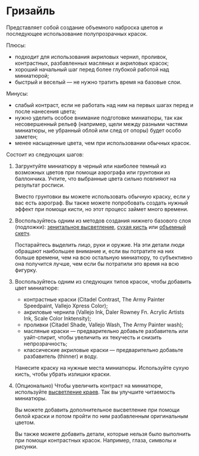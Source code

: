 # Гризайль

Представляет собой создание объемного наброска цветов и последующее использование полупрозрачных красок.

Плюсы:

- подходит для использования акриловых чернил, проливок, контрастных, разбавленных масляных и акриловых красок;
- хороший начальный шаг перед более глубокой работой над миниатюрой;
- быстрый и веселый — не нужно тратить время на базовые слои.

Минусы:

- слабый контраст, если не работать над ним на первых шагах перед и после нанесения цвета;
- нужно уделить особое внимание подготовке миниатюры, так как несовершенный рельеф (например, щели между разными частями миниатюры, не убранный облой или след от опоры) будет особо заметен;
- менее насыщенные цвета, чем при использовании обычных красок.

Состоит из следующих шагов:

1. Загрунтуйте миниатюру в черный или наиболее темный из возможных цветов при помощи аэрографа или грунтовки из баллончика. Учтите, что выбранные цвета сильно повлияют на результат росписи.
    
    Вместо грунтовки вы можете использовать обычную краску, если у вас есть аэрограф. Вы также можете попробовать создать нужный эффект при помощи кисти, но этот процесс займет много времени.
    
2. Воспользуйтесь одним из методов создания нижнего базового слоя (подложки): [зенитальное высветление](../methods/zenithal-highlighting.md), [сухая кисть](../methods/drybrush.md) или [объемный скетч](../methods/value-sketch.md).
    
    Постарайтесь выделить лицо, руки и оружие. На эти детали люди обращают наибольшее внимание и, если вы потратите на них больше времени, чем на всю остальную миниатюру, то субъективно она получится лучше, чем если бы потратили это время на всю фигурку.
    
3. Воспользуйтесь одним из следующих типов красок, чтобы добавить цвет миниатюре:
    - контрастные краски (Citadel Contrast, The Army Painter Speedpaint, Vallejo Xpress Color);
    - акриловые чернила (Vallejo Ink, Daler Rowney Fn. Acrylic Artists Ink, Scale Color Inktensity);
    - проливки (Citadel Shade, Vallejo Wash, The Army Painter wash);
    - масляные краски — предварительно добавьте разбавитель или уайт-спирит, чтобы увеличить их текучесть и снизить непрозрачность;
    - классические акриловые краски — предварительно добавьте разбавитель (thinner) и воду.
    
    Нанесите краску на нужные места миниатюры. Используйте сухую кисть, чтобы убрать излишки краски.
    
4. (Опционально) Чтобы увеличить контраст на миниатюре, используйте [высветление краев](../methods/edge-highlighting.md). Так вы улучшите читаемость миниатюры.
    
    Вы можете добавить дополнительное высветление при помощи белой краски и потом пройти по ним разбавленным оригинальным цветом. 
    
    Вы также можете добавить детали, которые нельзя было выполнить при помощи контрастных красок. Например, глаза, символы и рисунки.